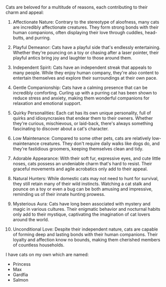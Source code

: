 Cats are beloved for a multitude of reasons, each contributing to their charm and appeal:

1. Affectionate Nature: Contrary to the stereotype of aloofness, many cats are incredibly affectionate creatures. They form strong bonds with their human companions, often displaying their love through cuddles, head-butts, and purring.

2. Playful Demeanor: Cats have a playful side that's endlessly entertaining. Whether they're pouncing on a toy or chasing after a laser pointer, their playful antics bring joy and laughter to those around them.

3. Independent Spirit: Cats have an independent streak that appeals to many people. While they enjoy human company, they're also content to entertain themselves and explore their surroundings at their own pace.

4. Gentle Companionship: Cats have a calming presence that can be incredibly comforting. Curling up with a purring cat has been shown to reduce stress and anxiety, making them wonderful companions for relaxation and emotional support.

5. Quirky Personalities: Each cat has its own unique personality, full of quirks and idiosyncrasies that endear them to their owners. Whether they're curious, mischievous, or laid-back, there's always something fascinating to discover about a cat's character.

6. Low Maintenance: Compared to some other pets, cats are relatively low-maintenance creatures. They don't require daily walks like dogs do, and they're fastidious groomers, keeping themselves clean and tidy.

7. Adorable Appearance: With their soft fur, expressive eyes, and cute little noses, cats possess an undeniable charm that's hard to resist. Their graceful movements and agile acrobatics only add to their appeal.

8. Natural Hunters: While domestic cats may not need to hunt for survival, they still retain many of their wild instincts. Watching a cat stalk and pounce on a toy or even a bug can be both amusing and impressive, reminding us of their innate hunting prowess.

9. Mysterious Aura: Cats have long been associated with mystery and magic in various cultures. Their enigmatic behavior and nocturnal habits only add to their mystique, captivating the imagination of cat lovers around the world.

10. Unconditional Love: Despite their independent nature, cats are capable of forming deep and lasting bonds with their human companions. Their loyalty and affection know no bounds, making them cherished members of countless households.

I have cats on my own which are named:
- Princess
- Max
- Gardfia
- Salmon




